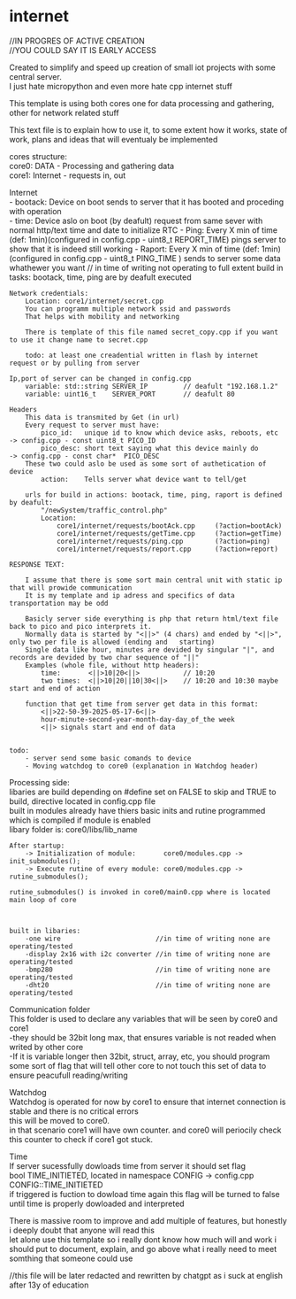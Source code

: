 # internet

//IN PROGRES OF ACTIVE CREATION  
//YOU COULD SAY IT IS EARLY ACCESS  
   
Created to simplify and speed up creation of small iot projects with some central server.  
I just hate micropython and even more hate cpp internet stuff  
  
This template is using both cores one for data processing and gathering, other for network related stuff  
  
This text file is to explain how to use it, to some extent how it works, state of work, plans and ideas that will eventualy be implemented  
  
cores structure:  
    core0: DATA       - Processing and gathering data  
    core1: Internet   - requests in, out  
  
  
Internet  
    - bootack: Device on boot sends to server that it has booted and proceding with operation  
    - time:    Device aslo on boot (by deafult) request from same sever with normal http/text time and date to   initialize RTC
    - Ping:    Every X min of time (def: 1min)(configured in config.cpp - uint8_t REPORT_TIME) pings server to show   that it is indeed still working
    - Raport:  Every X min of time (def: 1min)(configured in config.cpp - uint8_t PING_TIME  ) sends to server some   data whathewer you want // in time of writing not operating to full extent
    build in tasks: bootack, time, ping are by deafult executed  
  
    Network credentials:  
        Location: core1/internet/secret.cpp  
        You can programm multiple network ssid and passwords  
        That helps with mobility and networking  
          
        There is template of this file named secret_copy.cpp if you want to use it change name to secret.cpp  
  
        todo: at least one creadential written in flash by internet request or by pulling from server  
  
    Ip,port of server can be changed in config.cpp   
        variable: std::string SERVER_IP         // deafult "192.168.1.2"  
        variable: uint16_t    SERVER_PORT       // deafult 80  
  
    Headers  
        This data is transmited by Get (in url)  
        Every request to server must have:  
            pico_id:   unique id to know which device asks, reboots, etc   -> config.cpp - const uint8_t PICO_ID  
            pico_desc: short text saying what this device mainly do        -> config.cpp - const char*  PICO_DESC  
        These two could aslo be used as some sort of authetication of device  
            action:    Tells server what device want to tell/get  
              
        urls for build in actions: bootack, time, ping, raport is defined by deafult:  
            "/newSystem/traffic_control.php"  
            Location:   
                core1/internet/requests/bootAck.cpp     (?action=bootAck)  
                core1/internet/requests/getTime.cpp     (?action=getTime)  
                core1/internet/requests/ping.cpp        (?action=ping)  
                core1/internet/requests/report.cpp      (?action=report)  
  
    RESPONSE TEXT:  
  
        I assume that there is some sort main central unit with static ip that will prowide communication  
        It is my template and ip adress and specifics of data transportation may be odd  
  
        Basicly server side everything is php that return html/text file back to pico and pico interprets it.  
        Normally data is started by "<||>" (4 chars) and ended by "<||>", only two per file is allowed (ending and   starting)
        Single data like hour, minutes are devided by singular "|", and records are devided by two char sequence of "||"  
        Examples (whole file, without http headers):  
            time:       <||>10|20<||>           // 10:20  
            two times:  <||>10|20||10|30<||>    // 10:20 and 10:30 maybe start and end of action  
          
        function that get time from server get data in this format:  
            <||>22-50-39-2025-05-17-6<||>  
            hour-minute-second-year-month-day-day_of_the week  
            <||> signals start and end of data  
  
  
    todo:  
        - server send some basic comands to device  
        - Moving watchdog to core0 (explanation in Watchdog header)  
  
Processing side:  
    libaries are build depending on #define set on FALSE to skip and TRUE to build, directive located in config.cpp file  
    built in modules already have thiers basic inits and rutine programmed which is compiled if module is enabled  
    libary folder is: core0/libs/lib_name  
  
    After startup:  
        -> Initialization of module:       core0/modules.cpp -> init_submodules();  
        -> Execute rutine of every module: core0/modules.cpp -> rutine_submodules();  
      
    rutine_submodules() is invoked in core0/main0.cpp where is located main loop of core  
      
  
  
    built in libaries:  
        -one wire                        //in time of writing none are operating/tested  
        -display 2x16 with i2c converter //in time of writing none are operating/tested  
        -bmp280                          //in time of writing none are operating/tested  
        -dht20                           //in time of writing none are operating/tested  
  
Communication folder  
    This folder is used to declare any variables that will be seen by core0 and core1  
        -they should be 32bit long max, that ensures variable is not readed when writed by other core  
        -If it is variable longer then 32bit, struct, array, etc, you should program some sort of flag that will tell   other core to not touch this set of data to ensure peacufull reading/writing
  
Watchdog  
    Watchdog is operated for now by core1 to ensure that internet connection is stable and there is no critical errors  
    this will be moved to core0.  
    in that scenario core1 will have own counter. and core0 will periocily check this counter to check if core1 got   stuck.
  
Time   
    If server sucessfully dowloads time from server it should set flag   
    bool TIME_INITIETED, located in namespace CONFIG -> config.cpp  
        CONFIG::TIME_INITIETED  
    if triggered is fuction to dowload time again this flag will be turned to false  
    until time is properly dowloaded and interpreted  
  
  
There is massive room to improve and add multiple of features, but honestly i deeply doubt that anyone will read this  
let alone use this template so i really dont know how much will and work i should put to document, explain, and go   above what i really need to meet somthing that someone could use
  
//this file will be later redacted and rewritten by chatgpt as i suck at english after 13y of education   